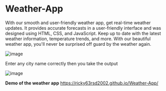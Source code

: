 # Weather-App

With our smooth and user-friendly weather app, get real-time weather updates. It provides accurate forecasts in a user-friendly interface and was designed using HTML, CSS, and JavaScript. Keep up to date with the latest weather information, temperature trends, and more. With our beautiful weather app, you'll never be surprised off guard by the weather again.

![image](https://github.com/Ricky63rsd2002/Weather-App/assets/110671339/b2a8fcf9-b84a-46e1-9fe8-6710e4f12edb)

Enter any city name correctly then you take the output

![image](https://github.com/Ricky63rsd2002/Weather-App/assets/110671339/20641102-2d57-4d45-a133-2e966340adde)


**Demo of the weather app**
https://ricky63rsd2002.github.io/Weather-App/
